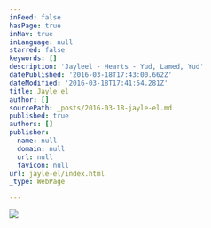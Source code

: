 ```yaml
---
inFeed: false
hasPage: true
inNav: true
inLanguage: null
starred: false
keywords: []
description: 'Jayleel - Hearts - Yud, Lamed, Yud'
datePublished: '2016-03-18T17:43:00.662Z'
dateModified: '2016-03-18T17:41:54.281Z'
title: Jayle el
author: []
sourcePath: _posts/2016-03-18-jayle-el.md
published: true
authors: []
publisher:
  name: null
  domain: null
  url: null
  favicon: null
url: jayle-el/index.html
_type: WebPage

---
```

![](https://the-grid-user-content.s3-us-west-2.amazonaws.com/25763be1-2759-485d-bf23-5475f878f2ea.jpg)